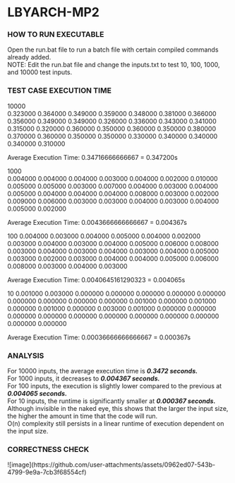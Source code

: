 # LBYARCH-MP2
<h3>HOW TO RUN EXECUTABLE</h3>
Open the run.bat file to run a batch file with certain compiled commands already added.<br>
NOTE: Edit the run.bat file and change the inputs.txt to test 10, 100, 1000, and 10000 test inputs.<br>

<h3>TEST CASE EXECUTION TIME</h3>
10000<br>
0.323000 
0.364000 
0.349000 
0.359000 
0.348000 
0.381000 
0.366000 
0.356000 
0.349000 
0.349000 
0.326000 
0.336000 
0.343000 
0.341000 
0.315000 
0.320000 
0.360000 
0.350000 
0.360000 
0.350000 
0.380000 
0.370000 
0.360000 
0.350000 
0.350000 
0.330000 
0.340000 
0.340000 
0.340000 
0.310000

Average Execution Time: 0.34716666666667 = 0.347200s

1000<br>
0.004000 
0.004000 
0.004000 
0.003000 
0.004000 
0.002000 
0.010000 
0.005000 
0.005000 
0.003000 
0.007000 
0.004000 
0.003000 
0.004000 
0.005000 
0.004000 
0.004000 
0.004000 
0.008000 
0.003000 
0.002000 
0.009000 
0.006000 
0.003000 
0.003000 
0.004000 
0.003000 
0.004000 
0.005000 
0.002000

Average Execution Time: 0.0043666666666667 = 0.004367s

100
0.004000 
0.003000 
0.004000 
0.005000 
0.004000 
0.002000 
0.003000 
0.004000 
0.003000 
0.004000 
0.005000 
0.006000 
0.008000 
0.003000 
0.004000 
0.003000 
0.004000 
0.003000 
0.004000 
0.005000 
0.003000 
0.002000 
0.003000 
0.004000 
0.004000 
0.005000 
0.006000 
0.008000 
0.003000 
0.004000 
0.003000

Average Execution Time: 0.0040645161290323 = 0.004065s

10
0.001000 
0.003000 
0.000000 
0.000000 
0.000000 
0.000000 
0.000000 
0.000000 
0.000000 
0.000000 
0.000000 
0.001000 
0.000000 
0.001000 
0.000000 
0.001000 
0.000000 
0.003000 
0.001000 
0.000000 
0.000000 
0.000000 
0.000000 
0.000000 
0.000000 
0.000000 
0.000000 
0.000000 
0.000000 
0.000000

Average Execution Time: 0.00036666666666667 = 0.000367s <br>

<h3>ANALYSIS</h3>
For 10000 inputs, the average execution time is <b><i>0.3472 seconds.</i></b><br>
For 1000 inputs, it decreases to <b><i>0.004367 seconds.</i></b><br>
For 100 inputs, the execution is slightly lower compared to the previous at <b><i>0.004065 seconds.</i></b><br>
For 10 inputs, the runtime is significantly smaller at <b><i>0.000367 seconds.</i></b><br>
Although invisible in the naked eye, this shows that the larger the input size, the higher the amount in time that the code will run.<br>
O(n) complexity still persists in a linear runtime of execution dependent on the input size.<br>

<h3>CORRECTNESS CHECK</h3>
![image](https://github.com/user-attachments/assets/0962ed07-543b-4799-9e9a-7cb3f68554cf)

